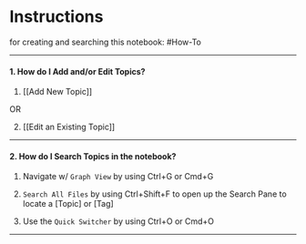 # Instructions
for creating and searching this notebook:
#How-To 

---

#### 1. How do I Add and/or Edit Topics?

1. [[Add New Topic]]

OR

2. [[Edit an Existing Topic]]

---
   
#### 2. How do I Search Topics in the notebook?

1. Navigate w/ `Graph View`  by using Ctrl+G or Cmd+G
   
2. `Search All Files` by using Ctrl+Shift+F to open up the Search Pane to locate a [Topic] or [Tag]  
   
3. Use the `Quick Switcher` 	by using Ctrl+O or Cmd+O  

---
